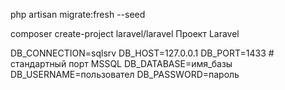 php artisan migrate:fresh --seed 

composer create-project laravel/laravel Проект Laravel

DB_CONNECTION=sqlsrv
DB_HOST=127.0.0.1
DB_PORT=1433       # стандартный порт MSSQL
DB_DATABASE=имя_базы
DB_USERNAME=пользовател
DB_PASSWORD=пароль


